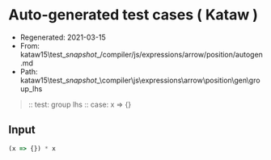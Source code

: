 # Auto-generated test cases ( Kataw )
- Regenerated: 2021-03-15
- From: kataw15\test\__snapshot__/compiler/js/expressions/arrow/position/autogen.md
- Path: kataw15\test\__snapshot__\compiler\js\expressions\arrow\position\gen\group_lhs
> :: test: group lhs
> :: case: x => {}
## Input

`````js
(x => {}) * x
`````
